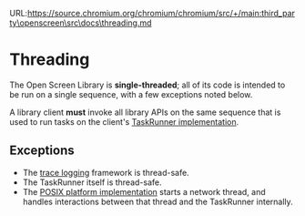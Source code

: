 URL:https://source.chromium.org/chromium/chromium/src/+/main:third_party\openscreen\src\docs\threading.md
# Threading

The Open Screen Library is **single-threaded**; all of its code is intended to be
run on a single sequence, with a few exceptions noted below.

A library client **must** invoke all library APIs on the same sequence that is
used to run tasks on the client's
[TaskRunner implementation](https://chromium.googlesource.com/openscreen/+/refs/heads/master/platform/api/task_runner.h).

## Exceptions

* The [trace logging](trace_logging.md) framework is thread-safe.
* The TaskRunner itself is thread-safe.
* The [POSIX platform implementation](https://chromium.googlesource.com/openscreen/+/refs/heads/master/platform/impl/)
  starts a network thread, and handles interactions between that thread and the
  TaskRunner internally.





